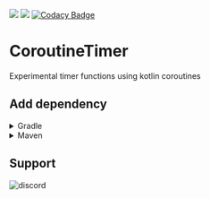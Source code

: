 [![](https://jitpack.io/v/KurozeroPB/CoroutineTimer.svg)](https://jitpack.io/#KurozeroPB/CoroutineTimer)
[![](https://jitci.com/gh/KurozeroPB/CoroutineTimer/svg)](https://jitci.com/gh/KurozeroPB/CoroutineTimer)
[![Codacy Badge](https://api.codacy.com/project/badge/Grade/c3a4b0387b8a400ca3080fbcb1b3374c)](https://www.codacy.com/manual/KurozeroPB/CoroutineTimer?utm_source=github.com&amp;utm_medium=referral&amp;utm_content=KurozeroPB/CoroutineTimer&amp;utm_campaign=Badge_Grade)

# CoroutineTimer
Experimental timer functions using kotlin coroutines

## Add dependency

<details><summary>Gradle</summary>

```kotlin
repositories {
    maven(url = "https://jitpack.io")
}
```

```kotlin
dependencies {
    implementation("com.github.kurozeropb:CoroutineTimer:Tag")
}
```
</details>

<details><summary>Maven</summary>

```xml
<repositories>
    <repository>
        <id>jitpack.io</id>
        <url>https://jitpack.io</url>
    </repository>
</repositories>
```

```xml
<dependency>
    <groupId>com.github.kurozeropb</groupId>
    <artifactId>CoroutineTimer</artifactId>
    <version>Tag</version>
</dependency>
```
</details>

## Support
![discord](https://discordapp.com/api/v6/guilds/240059867744698368/widget.png?style=banner2)


